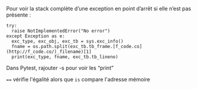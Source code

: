 

Pour voir la stack complète d’une exception en point d’arrêt si elle n’est pas présente : 

```
try:
  raise NotImplementedError("No error")
except Exception as e:
  exc_type, exc_obj, exc_tb = sys.exc_info()
  fname = os.path.split(exc_tb.tb_frame.[f_code.co](http://f_code.co/)_filename)[1]
  print(exc_type, fname, exc_tb.tb_lineno)
```


Dans Pytest, rajouter -s pour voir les “print”


`==` vérifie l'égalité alors que `is` compare l'adresse mémoire
